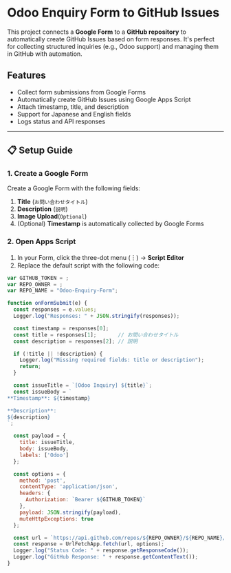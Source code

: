 # Odoo Enquiry Form to GitHub Issues

This project connects a **Google Form** to a **GitHub repository** to automatically create GitHub Issues based on form responses. It's perfect for collecting structured inquiries (e.g., Odoo support) and managing them in GitHub with automation.

## Features

- Collect form submissions from Google Forms
- Automatically create GitHub Issues using Google Apps Script
- Attach timestamp, title, and description
- Support for Japanese and English fields
- Logs status and API responses

---

## 📋 Setup Guide

### 1. Create a Google Form

Create a Google Form with the following fields:

1. **Title** (`お問い合わせタイトル`)
2. **Description** (`説明`)
3. **Image Upload**(`Optional`)
4. (Optional) **Timestamp** is automatically collected by Google Forms

### 2. Open Apps Script

1. In your Form, click the three-dot menu (︙) → **Script Editor**
2. Replace the default script with the following code:

```javascript
var GITHUB_TOKEN = ;
var REPO_OWNER = ;
var REPO_NAME = "Odoo-Enquiry-Form";

function onFormSubmit(e) {
  const responses = e.values;
  Logger.log("Responses: " + JSON.stringify(responses));

  const timestamp = responses[0];
  const title = responses[1];       // お問い合わせタイトル
  const description = responses[2]; // 説明

  if (!title || !description) {
    Logger.log("Missing required fields: title or description");
    return;
  }

  const issueTitle = `[Odoo Inquiry] ${title}`;
  const issueBody = `
**Timestamp**: ${timestamp}

**Description**:
${description}
`;

  const payload = {
    title: issueTitle,
    body: issueBody,
    labels: ['Odoo']
  };

  const options = {
    method: 'post',
    contentType: 'application/json',
    headers: {
      Authorization: `Bearer ${GITHUB_TOKEN}`
    },
    payload: JSON.stringify(payload),
    muteHttpExceptions: true
  };

  const url = `https://api.github.com/repos/${REPO_OWNER}/${REPO_NAME}/issues`;
  const response = UrlFetchApp.fetch(url, options);
  Logger.log("Status Code: " + response.getResponseCode());
  Logger.log("GitHub Response: " + response.getContentText());
}
```
